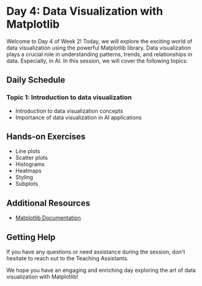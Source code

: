 # Day 4: Data Visualization with Matplotlib

Welcome to Day 4 of Week 2! Today, we will explore the exciting world of data visualization using the powerful Matplotlib library. Data visualization plays a crucial role in understanding patterns, trends, and relationships in data. Especially, in AI. In this session, we will cover the following topics:

## Daily Schedule

### Topic 1: Introduction to data visualization
- Introduction to data visualization concepts
- Importance of data visualization in AI applications

## Hands-on Exercises
- Line plots
- Scatter plots
- Histograms
- Heatmaps
- Styling
- Subplots

## Additional Resources
- [Matplotlib Documentation](https://matplotlib.org/stable/contents.html)

## Getting Help
If you have any questions or need assistance during the session, don't hesitate to reach out to the Teaching Assistants.

We hope you have an engaging and enriching day exploring the art of data visualization with Matplotlib!
